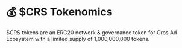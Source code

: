 # 💰 $CRS Tokenomics

$CRS tokens are an ERC20 network & governance token for Cros Ad Ecosystem with a limited supply of 1,000,000,000 tokens.
